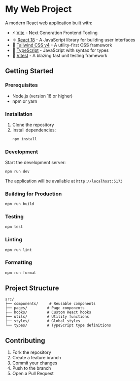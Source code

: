 # My Web Project

A modern React web application built with:

- ⚡ [Vite](https://vitejs.dev/) - Next Generation Frontend Tooling
- ⚛️ [React 18](https://reactjs.org/) - A JavaScript library for building user interfaces
- 🎨 [Tailwind CSS v4](https://tailwindcss.com/) - A utility-first CSS framework
- 📝 [TypeScript](https://www.typescriptlang.org/) - JavaScript with syntax for types
- 🧪 [Vitest](https://vitest.dev/) - A blazing fast unit testing framework

## Getting Started

### Prerequisites

- Node.js (version 18 or higher)
- npm or yarn

### Installation

1. Clone the repository
2. Install dependencies:
   ```bash
   npm install
   ```

### Development

Start the development server:

```bash
npm run dev
```

The application will be available at `http://localhost:5173`

### Building for Production

```bash
npm run build
```

### Testing

```bash
npm test
```

### Linting

```bash
npm run lint
```

### Formatting

```bash
npm run format
```

## Project Structure

```
src/
├── components/     # Reusable components
├── pages/         # Page components
├── hooks/         # Custom React hooks
├── utils/         # Utility functions
├── styles/        # Global styles
└── types/         # TypeScript type definitions
```

## Contributing

1. Fork the repository
2. Create a feature branch
3. Commit your changes
4. Push to the branch
5. Open a Pull Request